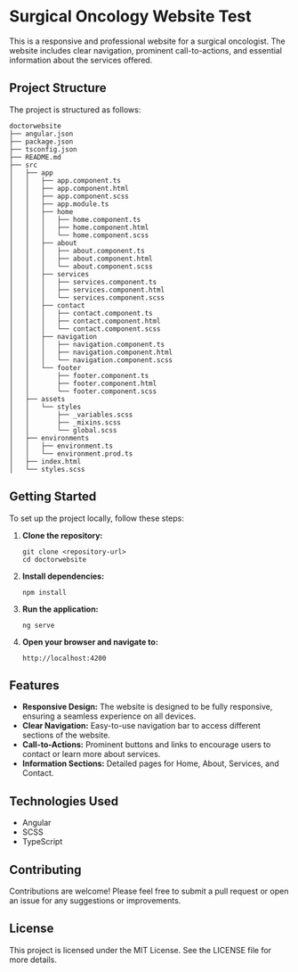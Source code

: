 # Surgical Oncology Website Test

This is a responsive and professional website for a surgical oncologist. The website includes clear navigation, prominent call-to-actions, and essential information about the services offered.

## Project Structure

The project is structured as follows:

```
doctorwebsite
├── angular.json
├── package.json
├── tsconfig.json
├── README.md
├── src
│   ├── app
│   │   ├── app.component.ts
│   │   ├── app.component.html
│   │   ├── app.component.scss
│   │   ├── app.module.ts
│   │   ├── home
│   │   │   ├── home.component.ts
│   │   │   ├── home.component.html
│   │   │   └── home.component.scss
│   │   ├── about
│   │   │   ├── about.component.ts
│   │   │   ├── about.component.html
│   │   │   └── about.component.scss
│   │   ├── services
│   │   │   ├── services.component.ts
│   │   │   ├── services.component.html
│   │   │   └── services.component.scss
│   │   ├── contact
│   │   │   ├── contact.component.ts
│   │   │   ├── contact.component.html
│   │   │   └── contact.component.scss
│   │   ├── navigation
│   │   │   ├── navigation.component.ts
│   │   │   ├── navigation.component.html
│   │   │   └── navigation.component.scss
│   │   └── footer
│   │       ├── footer.component.ts
│   │       ├── footer.component.html
│   │       └── footer.component.scss
│   ├── assets
│   │   └── styles
│   │       ├── _variables.scss
│   │       ├── _mixins.scss
│   │       └── global.scss
│   ├── environments
│   │   ├── environment.ts
│   │   └── environment.prod.ts
│   ├── index.html
│   └── styles.scss
```

## Getting Started

To set up the project locally, follow these steps:

1. **Clone the repository:**
   ```
   git clone <repository-url>
   cd doctorwebsite
   ```

2. **Install dependencies:**
   ```
   npm install
   ```

3. **Run the application:**
   ```
   ng serve
   ```

4. **Open your browser and navigate to:**
   ```
   http://localhost:4200
   ```

## Features

- **Responsive Design:** The website is designed to be fully responsive, ensuring a seamless experience on all devices.
- **Clear Navigation:** Easy-to-use navigation bar to access different sections of the website.
- **Call-to-Actions:** Prominent buttons and links to encourage users to contact or learn more about services.
- **Information Sections:** Detailed pages for Home, About, Services, and Contact.

## Technologies Used

- Angular
- SCSS
- TypeScript

## Contributing

Contributions are welcome! Please feel free to submit a pull request or open an issue for any suggestions or improvements.

## License

This project is licensed under the MIT License. See the LICENSE file for more details.